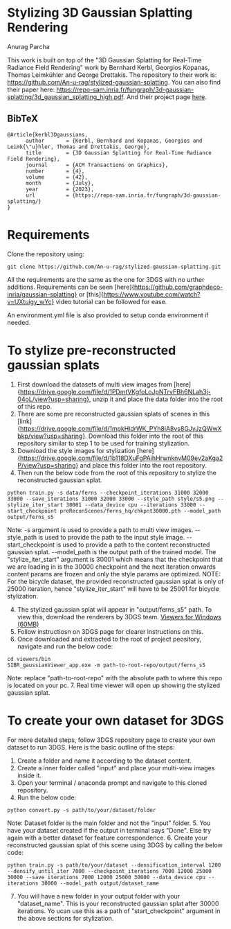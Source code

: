 # Stylizing 3D Gaussian Splatting Rendering
Anurag Parcha<br>

This work is built on top of the "3D Gaussian Splatting for Real-Time Radiance Field Rendering" work by Bernhard Kerbl, Georgios Kopanas, Thomas Leimkühler and George Drettakis. The repository to their work is: https://github.com/An-u-rag/stylized-gaussian-splatting. You can also find their paper here: https://repo-sam.inria.fr/fungraph/3d-gaussian-splatting/3d_gaussian_splatting_high.pdf. And their project page [here](https://repo-sam.inria.fr/fungraph/3d-gaussian-splatting/).


<section class="section" id="BibTeX">
  <div class="container is-max-desktop content">
    <h2 class="title">BibTeX</h2>
    <pre><code>@Article{kerbl3Dgaussians,
      author       = {Kerbl, Bernhard and Kopanas, Georgios and Leimk{\"u}hler, Thomas and Drettakis, George},
      title        = {3D Gaussian Splatting for Real-Time Radiance Field Rendering},
      journal      = {ACM Transactions on Graphics},
      number       = {4},
      volume       = {42},
      month        = {July},
      year         = {2023},
      url          = {https://repo-sam.inria.fr/fungraph/3d-gaussian-splatting/}
}</code></pre>
  </div>
</section>

# Requirements
Clone the repository using: 
```
git clone https://github.com/An-u-rag/stylized-gaussian-splatting.git
```
All the requirements are the same as the one for 3DGS with no urther additions. Requirements can be seen [here]{https://github.com/graphdeco-inria/gaussian-splatting} or [this]{https://www.youtube.com/watch?v=UXtuigy_wYc} video tutorial can be followed for ease.

An environment.yml file is also provided to setup conda environment if needed.

# To stylize pre-reconstructed gaussian splats
1. First download the datasets of multi view images from [here]{https://drive.google.com/file/d/1PDmtVKgfoLoJpNTrvFBh6NLah3j-04oL/view?usp=sharing}, unzip it and place the data folder into the root of this repo.
2. There are some pre reconstructed gaussian splats of scenes in this [link]{https://drive.google.com/file/d/1mpkHldrWK_PYh8iA8vs8GJyJzQWwXbkp/view?usp=sharing}. Download this folder into the root of this repository similar to step 1 to be used for training stylization.
3. Download the style images for stylization [here]{https://drive.google.com/file/d/1b118DXuFgPAihHrwnknvM09ev2aKga2P/view?usp=sharing} and place this folder into the root repository.
3. Then run the below code from the root of this repository to stylize the reconstructed gaussian splat. 
```
python train.py -s data/ferns --checkpoint_iterations 31000 32000 33000 --save_iterations 31000 32000 33000 --style_path style/s5.png --stylize_iter_start 30001 --data_device cpu --iterations 33000 --start_checkpoint preReconScenes/ferns_hq/chkpnt30000.pth --model_path output/ferns_s5
```
Note: -s argument is used to provide a path to multi view images. --style_path is used to provide the path to the input style image. --start_checkpoint is used to provide a path to the content reconstructed gaussian splat. --model_path is the output path of the trained model. The "stylize_iter_start" argument is 30001 which means that the checkpoint that we are loading in is the 30000 checkpoint and the next iteration onwards content params are frozen and only the style params are optimized. NOTE: For the bicycle dataset, the provided reconstructed gaussian splat is only of 25000 iteration, hence "stylize_iter_start" will have to be 25001 for bicycle stylization.

4. The stylized gaussian splat will appear in "output/ferns_s5" path. To view this, download the renderers by 3DGS team. [Viewers for Windows (60MB)](https://repo-sam.inria.fr/fungraph/3d-gaussian-splatting/binaries/viewers.zip)
5. Follow instructiosn on 3DGS page for clearer instructions on this. 
6. Once downloaded and extracted to the root of project peository, navigate and run the below code:
```
cd viewers/bin
SIBR_gaussianViewer_app.exe -m path-to-root-repo/output/ferns_s5
```
Note: replace "path-to-root-repo" with the absolute path to where this repo is located on your pc.
7. Real time viewer will open up showing the stylized gaussian splat.

# To create your own dataset for 3DGS
For more detailed steps, follow 3DGS repository page to create your own dataset to run 3DGS. Here is the basic outline of the steps:

1. Create a folder and name it according to the dataset content.
2. Create a inner folder called "input" and place your multi-view images inside it.
3. Open your terminal / anaconda prompt and navigate to this cloned repository.
4. Run the below code:
```
python convert.py -s path/to/your/dataset/folder
```
Note: Dataset folder is the main folder and not the "input" folder.
5. You have your dataset created if the output in terminal says "Done". Else try again with a better dataset for feature correspondence.
6. Create your reconstructed gaussian splat of this scene using 3DGS by calling the below code:
```
python train.py -s path/to/your/dataset --densification_interval 1200 --densify_until_iter 7000 --checkpoint_iterations 7000 12000 25000 30000 --save_iterations 7000 12000 25000 30000 --data_device cpu --iterations 30000 --model_path output/dataset_name

```
7. You will have a new folder in your output folder with your "dataset_name". This is your reconstructed gaussian splat after 30000 iterations. Yo ucan use this as a path of "start_checkpoint" argument in the above sections for stylization.


